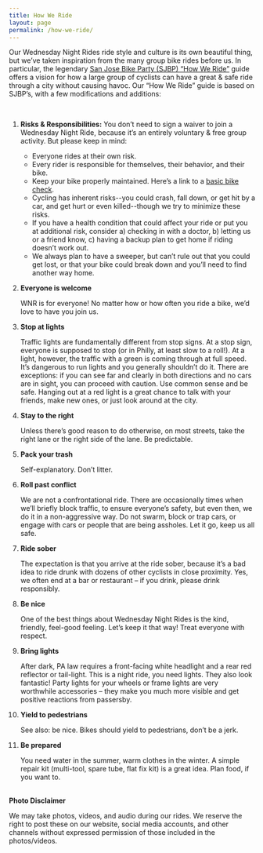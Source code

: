 ```yaml
---
title: How We Ride
layout: page
permalink: /how-we-ride/
---
```


Our Wednesday Night Rides ride style and culture is its own beautiful thing, but we’ve taken inspiration from the many group bike rides before us. In particular, the legendary [San Jose Bike Party (SJBP) “How We Ride”](https://www.google.com/url?q=https://www.sjbikeparty.org/how-we-ride/&sa=D&source=docs&ust=1671680518977370&usg=AOvVaw28Xm-C2gyWvnpITluYBRx2) guide offers a vision for how a large group of cyclists can have a great & safe ride through a city without causing havoc. Our “How We Ride” guide is based on SJBP’s, with a few modifications and additions:

&nbsp;

1. **Risks & Responsibilities:** You don’t need to sign a waiver to join a Wednesday Night Ride, because it’s an entirely voluntary & free group activity. But please keep in mind: 

   * Everyone rides at their own risk.
   * Every rider is responsible for themselves, their behavior, and their bike.
   * Keep your bike properly maintained. Here’s a link to a [basic bike check](https://bikepgh.org/2017/03/09/bike-video-abc-quick-check/).
   * Cycling has inherent risks--you could crash, fall down, or get hit by a car, and get hurt or even killed--though we try to minimize these risks.
   * If you have a health condition that could affect your ride or put you at additional risk, consider a) checking in with a doctor, b) letting us or a friend know, c) having a backup plan to get home if riding doesn’t work out.
   * We always plan to have a sweeper, but can’t rule out that you could get lost, or that your bike could break down and you’ll need to find another way home.

1. **Everyone is welcome**

    WNR is for everyone! No matter how or how often you ride a bike, we’d love to have you join us.       

1. **Stop at lights**

    Traffic lights are fundamentally different from stop signs. At a stop sign, everyone is supposed to stop (or in Philly, at least slow to a roll!). At a light, however, the traffic with a green is coming through at full speed. It’s dangerous to run lights and you generally shouldn’t do it. There are exceptions: if you can see far and clearly in both directions and no cars are in sight, you can proceed with caution. Use common sense and be safe. Hanging out at a red light is a great chance to talk with your friends, make new ones, or just look around at the city.

1. **Stay to the right**

    Unless there’s good reason to do otherwise, on most streets, take the right lane or the right side of the lane. Be predictable.

1. **Pack your trash**

    Self-explanatory. Don’t litter.

1. **Roll past conflict**

    We are not a confrontational ride. There are occasionally times when we’ll briefly block traffic, to ensure everyone’s safety, but even then, we do it in a non-aggressive way. Do not swarm, block or trap cars, or engage with cars or people that are being assholes. Let it go, keep us all safe.

1. **Ride sober**

    The expectation is that you arrive at the ride sober, because it’s a bad idea to ride drunk with dozens of other cyclists in close proximity. Yes, we often end at a bar or restaurant – if you drink, please drink responsibly. 

1. **Be nice**

    One of the best things about Wednesday Night Rides is the kind, friendly, feel-good feeling. Let’s keep it that way! Treat everyone with respect.

1. **Bring lights**

    After dark, PA law requires a front-facing white headlight and a rear red reflector or tail-light. This is a night ride, you need lights. They also look fantastic! Party lights for your wheels or frame lights are very worthwhile accessories – they make you much more visible and get positive reactions from passersby.

1. **Yield to pedestrians**

    See also: be nice. Bikes should yield to pedestrians, don’t be a jerk.

1. **Be prepared**

    You need water in the summer, warm clothes in the winter. A simple repair kit (multi-tool, spare tube, flat fix kit) is a great idea. Plan food, if you want to.

&nbsp;  
**Photo Disclaimer**

We may take photos, videos, and audio during our rides. We reserve the right to post these on our website, social media accounts, and other channels without expressed permission of those included in the photos/videos. 

&nbsp;  
